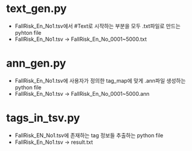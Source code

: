 # text_gen.py
- FallRisk_En_No1.tsv에서 \#Text로 시작하는 부분을 모두 .txt파일로 만드는 pyhton file
- FallRisk_En_No1.tsv → FallRisk_En_No_0001~5000.txt

# ann_gen.py
- FallRisk_En_No1.tsv에 사용자가 정의한 tag_map에 맞게 .ann파일 생성하는 python file
- FallRisk_En_No1.tsv  → FallRisk_En_No_0001~5000.ann

# tags_in_tsv.py
- FallRisk_EN_No1.tsv에 존재하는 tag 정보들 추출하는 python file
- FallRisk_En_No1.tsv  → result.txt

